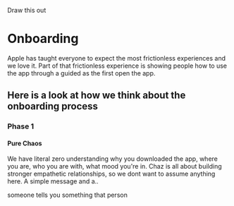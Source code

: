 Draw this out

# Onboarding

Apple has taught everyone to expect the most frictionless experiences
and we love it. Part of that frictionless experience is showing people
how to use the app through a guided as the first open the app.


## Here is a look at how we think about the onboarding process

### Phase 1
#### Pure Chaos
We have literal zero understanding why you downloaded the app, where you are,
who you are with, what mood you're in. Chaz is all about building stronger
empathetic relationships, so we dont want to assume anything here.
A simple message and a..


someone tells you something
that person
